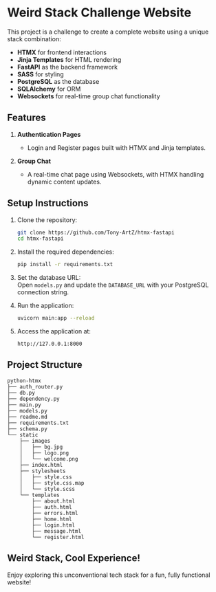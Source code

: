 # Weird Stack Challenge Website

This project is a challenge to create a complete website using a unique stack combination:

- **HTMX** for frontend interactions
- **Jinja Templates** for HTML rendering
- **FastAPI** as the backend framework
- **SASS** for styling
- **PostgreSQL** as the database
- **SQLAlchemy** for ORM
- **Websockets** for real-time group chat functionality

## Features

1. **Authentication Pages**  
   - Login and Register pages built with HTMX and Jinja templates.
   
2. **Group Chat**  
   - A real-time chat page using Websockets, with HTMX handling dynamic content updates.

## Setup Instructions

1. Clone the repository:
   ```bash
   git clone https://github.com/Tony-ArtZ/htmx-fastapi
   cd htmx-fastapi
   ```

2. Install the required dependencies:
   ```bash
   pip install -r requirements.txt
   ```

3. Set the database URL:  
   Open `models.py` and update the `DATABASE_URL` with your PostgreSQL connection string.

4. Run the application:
   ```bash
   uvicorn main:app --reload
   ```

5. Access the application at:
   ```
   http://127.0.0.1:8000
   ```

## Project Structure
```
python-htmx
├── auth_router.py
├── db.py
├── dependency.py
├── main.py
├── models.py
├── readme.md
├── requirements.txt
├── schema.py
└── static
    ├── images
    │   ├── bg.jpg
    │   ├── logo.png
    │   └── welcome.png
    ├── index.html
    ├── stylesheets
    │   ├── style.css
    │   ├── style.css.map
    │   └── style.scss
    └── templates
        ├── about.html
        ├── auth.html
        ├── errors.html
        ├── home.html
        ├── login.html
        ├── message.html
        └── register.html
```

## Weird Stack, Cool Experience!

Enjoy exploring this unconventional tech stack for a fun, fully functional website!
